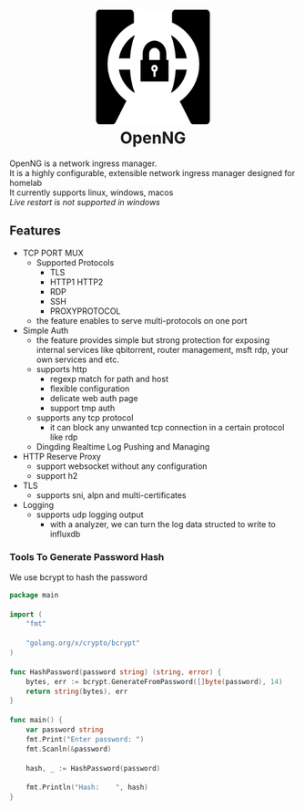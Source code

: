 <h1 align="center">
  <img src="./res/NetGATE.svg" alt="Clash" width="200">
  <br>OpenNG<br>
</h1>


OpenNG is a network ingress manager.   
It is a highly configurable, extensible network ingress manager designed for homelab    
It currently supports linux, windows, macos  
*Live restart is not supported in windows*


## Features
- TCP PORT MUX  
	- Supported Protocols
		- TLS
		- HTTP1 HTTP2
		- RDP
		- SSH
		- PROXYPROTOCOL
	- the feature enables to serve multi-protocols on one port
- Simple Auth
	- the feature provides simple but strong protection for exposing internal services like qbitorrent, router management, msft rdp, your own services and etc.
	- supports http
		- regexp match for path and host
		- flexible configuration
		- delicate web auth page
		- support tmp auth
	- supports any tcp protocol
		- it can block any unwanted tcp connection in a certain protocol like rdp
	- Dingding Realtime Log Pushing and Managing
- HTTP Reserve Proxy
	- support websocket without any configuration
	- support h2
- TLS
	- supports sni, alpn and multi-certificates
- Logging
	- supports udp logging output
		- with a analyzer, we can turn the log data structed to write to influxdb  


### Tools To Generate Password Hash
We use bcrypt to hash the password

```go
package main

import (
	"fmt"

	"golang.org/x/crypto/bcrypt"
)

func HashPassword(password string) (string, error) {
	bytes, err := bcrypt.GenerateFromPassword([]byte(password), 14)
	return string(bytes), err
}

func main() {
	var password string
	fmt.Print("Enter password: ")
	fmt.Scanln(&password)

	hash, _ := HashPassword(password)

	fmt.Println("Hash:    ", hash)
}
```


